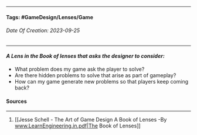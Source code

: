 __________________________________________________________________________
#### **Tags:** #GameDesign/Lenses/Game
###### *Date Of Creation: 2023-09-25*
__________________________________________________________________________

#### ***A Lens in the Book of lenses that asks the designer to consider:***
- What problem does my game ask the player to solve?
- Are there hidden problems to solve that arise as part of gameplay?
- How can my game generate new problems so that players keep coming back?
#### Sources
__________________________________________________________________________
1. [[Jesse Schell - The Art of Game Design A Book of Lenses -By www.LearnEngineering.in.pdf|The Book of Lenses]]